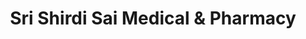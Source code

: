 ---
title: "Sri Shirdi Sai Medical & Pharmacy"
url: /vijayawada/sri-shirdi-sai-medical-and-pharmacy/
shop: medical supply
---